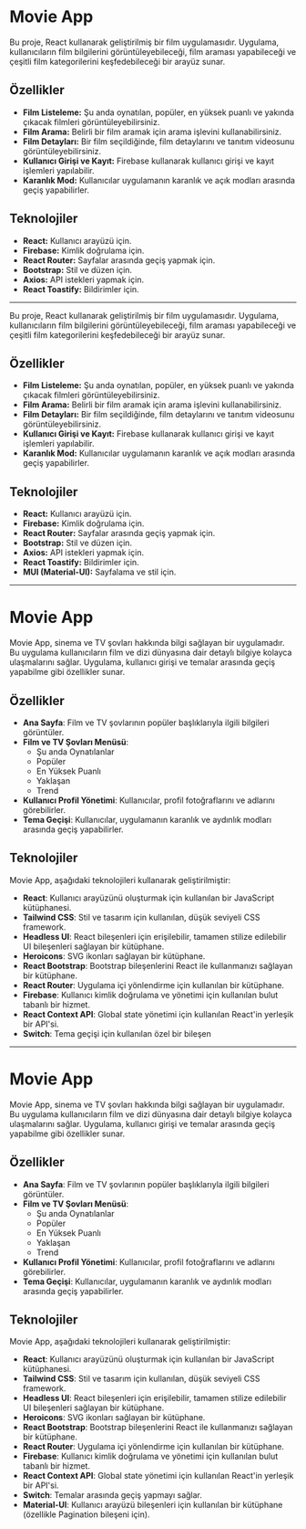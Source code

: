 # Movie App

Bu proje, React kullanarak geliştirilmiş bir film uygulamasıdır. Uygulama, kullanıcıların film bilgilerini görüntüleyebileceği, film araması yapabileceği ve çeşitli film kategorilerini keşfedebileceği bir arayüz sunar.

## Özellikler

- **Film Listeleme:** Şu anda oynatılan, popüler, en yüksek puanlı ve yakında çıkacak filmleri görüntüleyebilirsiniz.
- **Film Arama:** Belirli bir film aramak için arama işlevini kullanabilirsiniz.
- **Film Detayları:** Bir film seçildiğinde, film detaylarını ve tanıtım videosunu görüntüleyebilirsiniz.
- **Kullanıcı Girişi ve Kayıt:** Firebase kullanarak kullanıcı girişi ve kayıt işlemleri yapılabilir.
- **Karanlık Mod:** Kullanıcılar uygulamanın karanlık ve açık modları arasında geçiş yapabilirler.

## Teknolojiler

- **React:** Kullanıcı arayüzü için.
- **Firebase:** Kimlik doğrulama için.
- **React Router:** Sayfalar arasında geçiş yapmak için.
- **Bootstrap:** Stil ve düzen için.
- **Axios:** API istekleri yapmak için.
- **React Toastify:** Bildirimler için.

-------------------------------------------------

Bu proje, React kullanarak geliştirilmiş bir film uygulamasıdır. Uygulama, kullanıcıların film bilgilerini görüntüleyebileceği, film araması yapabileceği ve çeşitli film kategorilerini keşfedebileceği bir arayüz sunar.

## Özellikler

- **Film Listeleme:** Şu anda oynatılan, popüler, en yüksek puanlı ve yakında çıkacak filmleri görüntüleyebilirsiniz.
- **Film Arama:** Belirli bir film aramak için arama işlevini kullanabilirsiniz.
- **Film Detayları:** Bir film seçildiğinde, film detaylarını ve tanıtım videosunu görüntüleyebilirsiniz.
- **Kullanıcı Girişi ve Kayıt:** Firebase kullanarak kullanıcı girişi ve kayıt işlemleri yapılabilir.
- **Karanlık Mod:** Kullanıcılar uygulamanın karanlık ve açık modları arasında geçiş yapabilirler.

## Teknolojiler

- **React:** Kullanıcı arayüzü için.
- **Firebase:** Kimlik doğrulama için.
- **React Router:** Sayfalar arasında geçiş yapmak için.
- **Bootstrap:** Stil ve düzen için.
- **Axios:** API istekleri yapmak için.
- **React Toastify:** Bildirimler için.
- **MUI (Material-UI):** Sayfalama ve stil için.

-------------------------------------------------------------

# Movie App

Movie App, sinema ve TV şovları hakkında bilgi sağlayan bir uygulamadır. Bu uygulama kullanıcıların film ve dizi dünyasına dair detaylı bilgiye kolayca ulaşmalarını sağlar. Uygulama, kullanıcı girişi ve temalar arasında geçiş yapabilme gibi özellikler sunar.

## Özellikler

- **Ana Sayfa**: Film ve TV şovlarının popüler başlıklarıyla ilgili bilgileri görüntüler.
- **Film ve TV Şovları Menüsü**:
  - Şu anda Oynatılanlar
  - Popüler
  - En Yüksek Puanlı
  - Yaklaşan
  - Trend
- **Kullanıcı Profil Yönetimi**: Kullanıcılar, profil fotoğraflarını ve adlarını görebilirler.
- **Tema Geçişi**: Kullanıcılar, uygulamanın karanlık ve aydınlık modları arasında geçiş yapabilirler.

## Teknolojiler

Movie App, aşağıdaki teknolojileri kullanarak geliştirilmiştir:

- **React**: Kullanıcı arayüzünü oluşturmak için kullanılan bir JavaScript kütüphanesi.
- **Tailwind CSS**: Stil ve tasarım için kullanılan, düşük seviyeli CSS framework.
- **Headless UI**: React bileşenleri için erişilebilir, tamamen stilize edilebilir UI bileşenleri sağlayan bir kütüphane.
- **Heroicons**: SVG ikonları sağlayan bir kütüphane.
- **React Bootstrap**: Bootstrap bileşenlerini React ile kullanmanızı sağlayan bir kütüphane.
- **React Router**: Uygulama içi yönlendirme için kullanılan bir kütüphane.
- **Firebase**: Kullanıcı kimlik doğrulama ve yönetimi için kullanılan bulut tabanlı bir hizmet.
- **React Context API**: Global state yönetimi için kullanılan React'in yerleşik bir API'si.
- **Switch**: Tema geçişi için kullanılan özel bir bileşen

----------------------------------------------------------------

# Movie App

Movie App, sinema ve TV şovları hakkında bilgi sağlayan bir uygulamadır. Bu uygulama kullanıcıların film ve dizi dünyasına dair detaylı bilgiye kolayca ulaşmalarını sağlar. Uygulama, kullanıcı girişi ve temalar arasında geçiş yapabilme gibi özellikler sunar.

## Özellikler

- **Ana Sayfa**: Film ve TV şovlarının popüler başlıklarıyla ilgili bilgileri görüntüler.
- **Film ve TV Şovları Menüsü**:
  - Şu anda Oynatılanlar
  - Popüler
  - En Yüksek Puanlı
  - Yaklaşan
  - Trend
- **Kullanıcı Profil Yönetimi**: Kullanıcılar, profil fotoğraflarını ve adlarını görebilirler.
- **Tema Geçişi**: Kullanıcılar, uygulamanın karanlık ve aydınlık modları arasında geçiş yapabilirler.

## Teknolojiler

Movie App, aşağıdaki teknolojileri kullanarak geliştirilmiştir:

- **React**: Kullanıcı arayüzünü oluşturmak için kullanılan bir JavaScript kütüphanesi.
- **Tailwind CSS**: Stil ve tasarım için kullanılan, düşük seviyeli CSS framework.
- **Headless UI**: React bileşenleri için erişilebilir, tamamen stilize edilebilir UI bileşenleri sağlayan bir kütüphane.
- **Heroicons**: SVG ikonları sağlayan bir kütüphane.
- **React Bootstrap**: Bootstrap bileşenlerini React ile kullanmanızı sağlayan bir kütüphane.
- **React Router**: Uygulama içi yönlendirme için kullanılan bir kütüphane.
- **Firebase**: Kullanıcı kimlik doğrulama ve yönetimi için kullanılan bulut tabanlı bir hizmet.
- **React Context API**: Global state yönetimi için kullanılan React'in yerleşik bir API'si.
- **Switch**: Temalar arasında geçiş yapmayı sağlar.
- **Material-UI**: Kullanıcı arayüzü bileşenleri için kullanılan bir kütüphane (özellikle Pagination bileşeni için).

